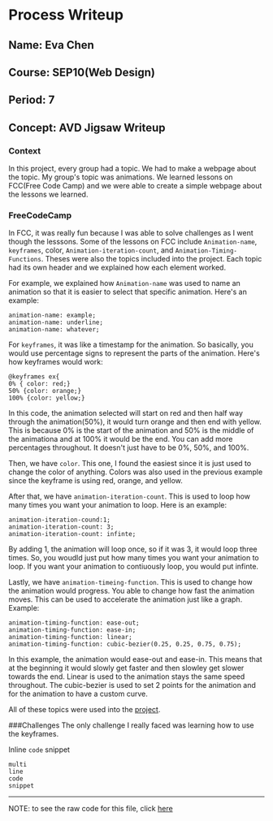# Process Writeup

## Name: Eva Chen
## Course: SEP10(Web Design)
## Period: 7
## Concept: AVD Jigsaw Writeup

  ### Context

In this project, every group had a topic. We had to make a webpage about the topic. My group's topic was animations. We learned lessons on FCC(Free Code Camp) and we were able to create a simple webpage about the lessons we learned.

### FreeCodeCamp
In FCC, it was really fun because I was able to solve challenges as I went though the lesssons. Some of the lessons on FCC include ```Animation-name```, ```keyframes```, color, ```Animation-iteration-count```, and ```Animation-Timing-Functions```. Theses were also the topics included into the project. Each topic had its own header and we explained how each element worked. 

For example, we explained how ```Animation-name```  was used to name an animation so that it is easier to select that specific animation.
Here's an example:
```
animation-name: example;
animation-name: underline;
animation-name: whatever;
```

For ```keyframes```, it was like a timestamp for the animation. So basically, you would use percentage signs to represent the parts of the animation.
Here's how keyframes would work:
```
@keyframes ex{
0% { color: red;}
50% {color: orange;}
100% {color: yellow;}
 ```
In this code, the animation selected will start on red and then half way through the animation(50%), it would turn orange and then end with yellow. This is because 0% is the start of the animation and 50% is the middle of the animationa and at 100% it would be the end. You can add more percentages throughout. It doesn't just have to be 0%, 50%, and 100%.

Then, we have ```color```. This one, I found the easiest since it is just used to change the color of anything. Colors was also used in the previous example since the keyframe is using red, orange, and yellow.

After that, we have ```animation-iteration-count```. This is used to loop how many times you want your animation to loop.
Here is an example:
```
animation-iteration-cound:1;
animation-iteration-count: 3;
animation-iteration-count: infinte;
```
By adding 1, the animation will loop once, so if it was 3, it would loop three times. So, you woudld just put how many times you want your animation to loop. If you want your animation to contiuously loop, you would put infinte.

Lastly, we have ```animation-timeing-function```. This is used to change how the animation would progress. You able to change how fast the animation moves. This can be used to accelerate the animation just like a graph.
Example:
```
animation-timing-function: ease-out;
animation-timing-function: ease-in;
animation-timing-function: linear;
animation-timing-function: cubic-bezier(0.25, 0.25, 0.75, 0.75);
```
In this example, the animation would ease-out and ease-in. This means that at the beginning it would slowly get faster and then slowley get slower towards the end. Linear is used to the animation stays the same speed throughout. The cubic-bezier is used to set 2 points for the animation and for the animation to have a custom curve.

All of these topics were used into the [project](https://app.pickcode.io/share/cm3nc386v91029fpuh7uvpvqy).

###Challenges
The only challenge I really faced was learning how to use the keyframes.

Inline `code` snippet

```language
multi
line
code
snippet
```

---

NOTE: to see the raw code for this file, click [here](https://raw.githubusercontent.com/hstatsep/other/main/writeups/template.md)
